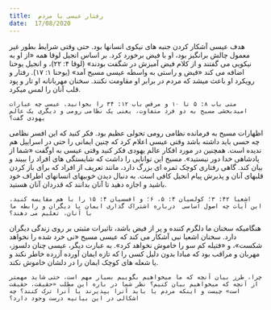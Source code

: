 ```yaml
---
title:  رفتار عیسی با مردم
date:  17/08/2020
---
```


هدف عیسی آشکار کردن جنبه های نیکوی انسانها بود. حتی وقتی شرایط بطور غیر معمول چالش برانگیز بود، او با فیض برخورد کرد. بر اساس انجیل لوقا همه «از او به نیکویی می گفتند و از کلام فیض آمیزش در شگفت بودند» (لوقا ۴: ۲۲)، و انجیل یوحنا اضافه می کند «فیض و راستی به واسطه عیسی مسیح آمد» (یوحنا ۱: ۱۷). رفتار و رویکرد او باعث میشد که مردم در برابر او مقاومت نکنند. سخنان مهربانانه او تار و پود قلب آنان را لمس میکرد.

`متی باب ۸: ۵ تا ۱۰ و مرقس باب ۱۲: ۳۴ را بخوانید. عیسی چه عبارات امیدبخشی مسیح به دو فرد متفاوت، یعنی یک نظامی رومی و دیگری یک عالم یهودی گفت؟`

اظهارات مسیح به فرمانده نظامی رومی تحولی عظیم بود. فکر کنید که این افسر نظامی چه حسی باید داشته باشد وقتی عیسی اعلام کرد که چنین ایمانی را حتی در اسراییل هم ندیده است. همچنین در مورد افکار عالم یهودی فکر کنید وقتی عیسی به اوگفت «شما از پادشاهی خدا دور نیستید». مسیح این توانایی را داشت که شایستگی های افراد را ببیند و بیان کند. گاهی رفتاری کوچک ثمره ای بزرگ دارد، مانند تعریف از افراد که برای باز کردن قلبهای آنان و پذیرش پیام انجیل کافی است. به دنبال دیدن خوبیهای انسانهای اطراف خود باشید و اجازه دهید تا آنان بدانند که قدردان آنان هستید.

`اشعیا ۴۲: ۳؛ کولسیان ۴: ۵، ۶؛ و افسسیان ۴: ۱۵ را با هم مقایسه کنید. این آیات چه اصول اساسی  درباره اشتراک گذاری ایمان با دیگران و رابطه ما با آنان، تعلیم می دهند؟`

هنگامیکه سخنان ما دلگرم کننده و پر از فیض باشد، تاثیرات مثبتی بر روی زندگی دیگران دارد. سخنان اشعیا نبی آشکار می کند که عیسی مسیح «نی خرد شده را نخواهد شکست»، و «فتیله کم سو را خاموش نخواهد کرد». به عبارت دیگر، عیسی چنان دلسوز،  مهربان و مراقب بود که مبادا بدون دلیل کسی را که تازه ایمان آورده آزرده خاطر نکند و یا شعله های کوچک ایمان را در دلشان خاموش نکند.

`چرا، طرز بیان آنچه که ما میخواهیم بگوییم بسیار مهم است، حتی شاید مهمتر از آنچه که میخواهیم بیان کنیم؟ نظر شما در باره این مطلب «حقیقت، حقیقت است» چیست و اینکه مردم یا باید آنرا بپذیرند یا آنرا ترک کنند؟ چه اشکالی در این بیانیه درست وجود دارد؟`